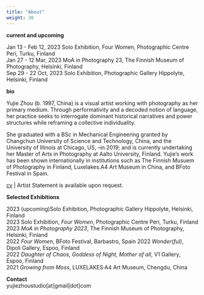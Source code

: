 ```yaml
---
title: "About"
weight: 30
---
```



**current and upcoming**

Jan 13 - Feb 12, 2023     Solo Exhibition, Four Women, Photographic Centre Peri, Turku, Finland  
Jan 27 - 12 Mar, 2023     MoA in Photography 23, The Finnish Museum of Photography, Helsinki, Finland       
Sep 29 - 22 Oct, 2023    Solo Exhibition, Photographic Gallery Hippolyte, Helsinki, Finland 

**bio**

Yujie Zhou  (b. 1997, China) is a visual artist working with photography as her primary medium. Through performativity and a decoded notion of language, her practice seeks to interrogate dominant historical narratives and power structures while reframing a collective individuality. 

She graduated with a BSc in Mechanical Engineering granted by Changchun University of Science and Technology, China, and the University of Illinois at Chicago, US, –in 2019; and is currently undertaking her Master of Arts in Photography at Aalto University, Finland. Yujie’s work has been shown internationally in institutions such as The Finnish Musuem of Photography in Finland, Luxelakes.A4 Art Museum in China, and BFoto Festival in Spain.

[cv](https://docs.google.com/document/d/15KIEpeKE-RgQQMDUOigvE1PqM9LHUNHOhrhViflu6bg/edit) |  Artist Statement is available upon request.


**Selected Exhibitions**


2023	(upcoming)Solo Exhibition,  Photographic Gallery Hippolyte, Helsinki, Finland      
2023	Solo Exhibition, *Four Women*, Photographic Centre Peri, Turku, Finland        
2023    *MoA in Photography 2023*, The Finnish Museum of Photography, Helsinki, Finland      
2022	*Four Women*, BFoto Festival, Barbastro, Spain
2022	*Wonder(ful)*, Dipoli Gallery, Espoo, Finland            
2022    *Daughter of Chaos, Goddess of Night, Mother of all*, V1 Gallery, Espoo, Finland	      
2021    *Growing from Moss*, LUXELAKES·A4 Art Museum, Chengdu, China             

**Contact**      
yujiezhoustudio[at]gmail[dot]com



